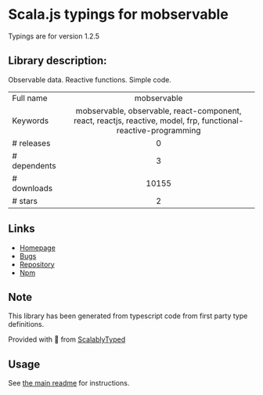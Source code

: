 
# Scala.js typings for mobservable

Typings are for version 1.2.5

## Library description:
Observable data. Reactive functions. Simple code.

|                    |                 |
| ------------------ | :-------------: |
| Full name          | mobservable |
| Keywords           | mobservable, observable, react-component, react, reactjs, reactive, model, frp, functional-reactive-programming |
| # releases         | 0 |
| # dependents       | 3 |
| # downloads        | 10155 |
| # stars            | 2 |

## Links
- [Homepage](https://github.com/mweststrate/mobservable#readme)
- [Bugs](https://github.com/mweststrate/mobservable/issues)
- [Repository](https://github.com/mweststrate/mobservable)
- [Npm](https://www.npmjs.com/package/mobservable)
    


## Note
This library has been generated from typescript code from first party type definitions.

Provided with :purple_heart: from [ScalablyTyped](https://github.com/oyvindberg/ScalablyTyped)

## Usage
See [the main readme](../../readme.md) for instructions.


